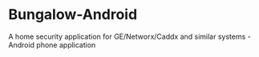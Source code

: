 # Bungalow-Android
A home security application for GE/Networx/Caddx and similar systems - Android phone application
